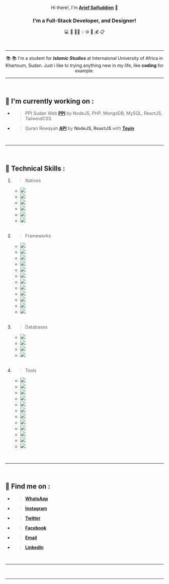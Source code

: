 <br>

<p align="center">Hi there!, I'm <a href="https://instagram.com/ariefsaifuddien" target="_blank" rel="noreferrer"><strong>Arief Saifuddien</strong></a> 👋</p>

<h3 align="center"><strong>I'm a Full-Stack Developer, and Designer!</strong></h3> 

<p align="center"> 💻 🎨 🤏🏽 💡 🌐 💾 💰 📋 </p>

<br>
<hr>

<p align="center">📚 📚 I'm a student for <strong><i>Islamic Studies</i></strong> at Internaional University of Africa in Khartoum, Sudan. Just i like to trying anything new in my life, like <strong>coding</strong> for example.</p> 

___

<br>

## 🔭 I'm currently working on :

- > PPI Sudan Web __[PPI](https://ppisudan.com)__ by NodeJS, PHP, MongoDB, MySQL, ReactJS, TailwindCSS
- > Quran Rewayah __[API](https://quran-rewayah.vercel.app)__ by __NodeJS, ReactJS__ with __[Toyin](https://github.com/Toyin5)__

<br>

---

<br>

## 💼 Technical Skills :

1. > Natives

    - ![](https://img.shields.io/badge/Markup-HTML-informational?style=flat&logo=HTML5&color=E34F26)
    - ![](https://img.shields.io/badge/Style-CSS-informational?style=flat&logo=CSS3&color=1572B6)
    - ![](https://img.shields.io/badge/Language-Javascript-informational?style=flat&logo=JavaScript&color=F7DF1E)
    - ![](https://img.shields.io/badge/Language-PHP-informational?style=flat&logo=php&color=334477)
    - ![](https://img.shields.io/badge/Language-Python-informational?style=flat&logo=Python&color=003B57)
    - ![](https://img.shields.io/badge/Language-Golang-informational?style=flat&logo=Golang&color=FFFFFF)

    <br>

1. > Frameworks

    - ![](https://img.shields.io/badge/Style-Bootstrap-informational?style=flat&logo=bootstrap&color=553399)
    - ![](https://img.shields.io/badge/Style-Tailwind-informational?style=flat&logo=tailwind-css&color=117799)
    - ![](https://img.shields.io/badge/Style-SASS-informational?style=flat&logo=SASS&color=pink)
    - ![](https://img.shields.io/badge/Language-Laravel-informational?style=flat&logo=Laravel&color=darkred)
    - ![](https://img.shields.io/badge/Language-jQuery-informational?style=flat&logo=jquery&color=ffffff)
    - ![](https://img.shields.io/badge/Language-React-informational?style=flat&logo=react&color=61DAFB)
    - ![](https://img.shields.io/badge/Language-Vue-informational?style=flat&logo=vuedotjs&color=11ss11)
    - ![](https://img.shields.io/badge/Language-Svelte-informational?style=flat&logo=svelte&color=red)
    - ![](https://img.shields.io/badge/Server-Node-informational?style=flat&logo=node.js&color=007700)
    - ![](https://img.shields.io/badge/Server-Express-informational?style=flat&logo=express&color=aaaaaa)
    - ![](https://img.shields.io/badge/Server-Flask-informational?style=flat&logo=flask&color=white)
    - ![](https://img.shields.io/badge/Mobile-Expo-informational?style=flat&logo=expo&color=222222)

    <br>

1. > Databases

    - ![](https://img.shields.io/badge/Database-MongoDB-informational?style=flat&logo=mongodb&color=007700)
    - ![](https://img.shields.io/badge/Database-MariaDB-informational?style=flat&logo=mariadb&color=eeeeee)
    - ![](https://img.shields.io/badge/Database-MySQL-informational?style=flat&logo=mysql&color=lightblue)
    - ![](https://img.shields.io/badge/Database-SQLite-informational?style=flat&logo=sqlite&color=darkgrey)

    <br>

1. > Tools 

    - ![](https://img.shields.io/badge/Packages-NPM-informational?style=flat&logo=npm&color=red)
    - ![](https://img.shields.io/badge/Packages-Yarn-informational?style=flat&logo=yarn&color=blue)
    - ![](https://img.shields.io/badge/Auth-JWT-informational?style=flat&logo=JSON%20web%20tokens&color=white)
    - ![](https://img.shields.io/badge/Host-Vercel-informational?style=flat&logo=vercel&color=black)
    - ![](https://img.shields.io/badge/Host-Netlify-informational?style=flat&logo=netlify&color=00C7B7)
    - ![](https://img.shields.io/badge/Host-Heroku-informational?style=flat&logo=heroku&color=333333)
    - ![](https://img.shields.io/badge/Tools-Figma-informational?style=flat&logo=figma&color=333fff)
    - ![](https://img.shields.io/badge/Tools-Affinity-informational?style=flat&logo=affinity-designer&color=blue)
    - ![](https://img.shields.io/badge/Control-Git-informational?style=flat&logo=git&color=red)
    - ![](https://img.shields.io/badge/Control-Github-informational?style=flat&logo=github&color=white)
    - ![](https://img.shields.io/badge/Editor-VSCode-informational?style=flat&logo=visual-studio-code&color=lightblue)
    - ![](https://img.shields.io/badge/Tools-Fedora-informational?style=flat&logo=fedora&color=darkblue)

<br>

---

<br>

## 🤝 Find me on :

* > __[WhatsApp](http://wa.me/+249121208279)__

* > __[Instagram](https://instagram.com/ariefsaifudien)__

* > __[Twitter](https://twitter.com/ariefsaifudien)__

* > __[Facebook](https://facebook.com/ariefsaifudien01)__

* > __[Email](mailto:ariefsaifuddien01@gmail.com)__

* > __[LinkedIn](https://linkedin.com/in/ariefsaifuddien)__

<br>

---

<br>

***
